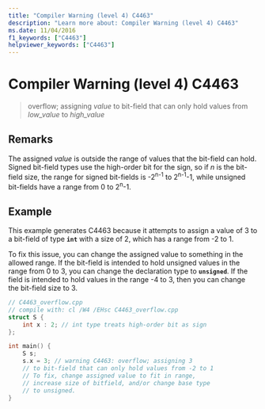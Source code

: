 ```yaml
---
title: "Compiler Warning (level 4) C4463"
description: "Learn more about: Compiler Warning (level 4) C4463"
ms.date: 11/04/2016
f1_keywords: ["C4463"]
helpviewer_keywords: ["C4463"]
---
```

# Compiler Warning (level 4) C4463

> overflow; assigning *value* to bit-field that can only hold values from *low_value* to *high_value*

## Remarks

The assigned *value* is outside the range of values that the bit-field can hold. Signed bit-field types use the high-order bit for the sign, so if *n* is the bit-field size, the range for signed bit-fields is -2<sup>n-1</sup> to 2<sup>n-1</sup>-1, while unsigned bit-fields have a range from 0 to 2<sup>n</sup>-1.

## Example

This example generates C4463 because it attempts to assign a value of 3 to a bit-field of type **`int`** with a size of 2, which has a range from -2 to 1.

To fix this issue, you can change the assigned value to something in the allowed range. If the bit-field is intended to hold unsigned values in the range from 0 to 3, you can change the declaration type to **`unsigned`**. If the field is intended to hold values in the range -4 to 3, then you can change the bit-field size to 3.

```cpp
// C4463_overflow.cpp
// compile with: cl /W4 /EHsc C4463_overflow.cpp
struct S {
    int x : 2; // int type treats high-order bit as sign
};

int main() {
    S s;
    s.x = 3; // warning C4463: overflow; assigning 3
    // to bit-field that can only hold values from -2 to 1
    // To fix, change assigned value to fit in range,
    // increase size of bitfield, and/or change base type
    // to unsigned.
}
```

